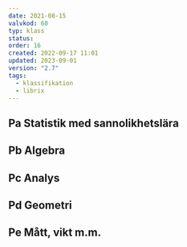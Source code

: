 ```yaml
---
date: 2021-08-15
valvkod: 60
typ: klass
status: 
order: 16
created: 2022-09-17 11:01
updated: 2023-09-01
version: "2.7"
tags:
  - klassifikation
  - librix
---
```


## Pa Statistik med sannolikhetslära
## Pb Algebra
## Pc Analys
## Pd Geometri
## Pe Mått, vikt m.m.
